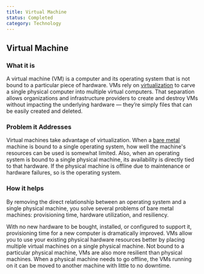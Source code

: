 ```yaml
---
title: Virtual Machine
status: Completed
category: Technology
---
```

## Virtual Machine

### What it is
A virtual machine (VM) is a computer and its operating system that is not bound to a particular piece of hardware. VMs rely on [virtualization](https://github.com/cncf/glossary/blob/main/definitions/virtualization.md) to carve a single physical computer into multiple virtual computers. That separation allows organizations and infrastructure providers to create and destroy VMs without impacting the underlying hardware — they’re simply files that can be easily created and deleted. 

### Problem it Addresses
Virtual machines take advantage of virtualization. When a [bare metal](https://github.com/cncf/glossary/blob/main/definitions/bare_metal_machine.md) machine is bound to a single operating system, how well the machine's resources can be used is somewhat limited. Also, when an operating system is bound to a single physical machine, its availability is directly tied to that hardware. If the physical machine is offline due to maintenance or hardware failures, so is the operating system.

### How it helps
By removing the direct relationship between an operating system and a single physical machine, you solve several problems of bare metal machines: provisioning time, hardware utilization, and resiliency. 

With no new hardware to be bought, installed, or configured to support it, provisioning time for a new computer is dramatically improved. VMs allow you to use your existing physical hardware resources better by placing multiple virtual machines on a single physical machine. Not bound to a particular physical machine, VMs are also more resilient than physical machines. When a physical machine needs to go offline, the VMs running on it can be moved to another machine with little to no downtime.
